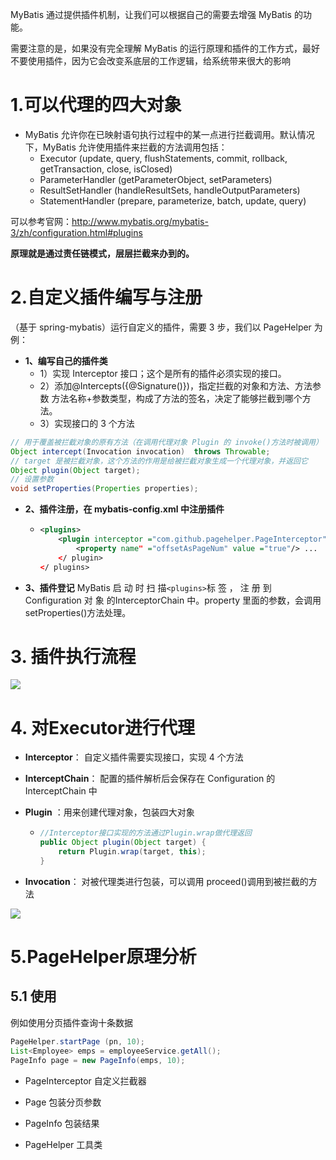 



MyBatis 通过提供插件机制，让我们可以根据自己的需要去增强 MyBatis 的功能。

需要注意的是，如果没有完全理解 MyBatis 的运行原理和插件的工作方式，最好不要使用插件，因为它会改变系底层的工作逻辑，给系统带来很大的影响

# 1.可以代理的四大对象

- MyBatis 允许你在已映射语句执行过程中的某一点进行拦截调用。默认情况下，MyBatis 允许使用插件来拦截的方法调用包括：
  - Executor (update, query, flushStatements, commit, rollback, getTransaction, close, isClosed)
  - ParameterHandler (getParameterObject, setParameters)
  - ResultSetHandler (handleResultSets, handleOutputParameters)
  - StatementHandler (prepare, parameterize, batch, update, query)

可以参考官网：http://www.mybatis.org/mybatis-3/zh/configuration.html#plugins



**原理就是通过责任链模式，层层拦截来办到的。**



# 2.自定义插件编写与注册
（基于 spring-mybatis）运行自定义的插件，需要 3 步，我们以 PageHelper 为例：

- **1、编写自己的插件类**
  - 1）实现 Interceptor 接口；这个是所有的插件必须实现的接口。
  - 2）添加@Intercepts({@Signature()})，指定拦截的对象和方法、方法参数
    方法名称+参数类型，构成了方法的签名，决定了能够拦截到哪个方法。
  - 3）实现接口的 3 个方法

```java
// 用于覆盖被拦截对象的原有方法（在调用代理对象 Plugin 的 invoke()方法时被调用）
Object intercept(Invocation invocation)  throws Throwable;
// target 是被拦截对象，这个方法的作用是给被拦截对象生成一个代理对象，并返回它
Object plugin(Object target);
// 设置参数
void setProperties(Properties properties);
```

- **2、插件注册，在 mybatis-config.xml 中注册插件**

  - ```xml
    <plugins>
        <plugin interceptor ="com.github.pagehelper.PageInterceptor">
        	<property name" ="offsetAsPageNum" value ="true"/> ...
        </ plugin>
    </ plugins>
    ```

- **3、插件登记**
  MyBatis 启 动 时 扫 描` <plugins> `标 签 ， 注 册 到 Configuration 对 象 的InterceptorChain 中。property 里面的参数，会调用 setProperties()方法处理。

# 3. 插件执行流程

![](http://ww1.sinaimg.cn/large/b8a27c2fgy1g2lz76aaxzj20jg0b4dlf.jpg)



# 4. 对Executor进行代理

- **Interceptor**： 自定义插件需要实现接口，实现 4 个方法

- **InterceptChain**： 配置的插件解析后会保存在 Configuration 的 InterceptChain 中

- **Plugin** ：用来创建代理对象，包装四大对象

  - ```java
    //Interceptor接口实现的方法通过Plugin.wrap做代理返回
    public Object plugin(Object target) {
        return Plugin.wrap(target, this);
    }
    ```

- **Invocation**： 对被代理类进行包装，可以调用 proceed()调用到被拦截的方法

![](http://ww1.sinaimg.cn/large/b8a27c2fgy1g2lz8s84b5j20o50fj780.jpg)



# 5.PageHelper原理分析

## 5.1 使用

例如使用分页插件查询十条数据

```java
PageHelper.startPage (pn, 10);
List<Employee> emps = employeeService.getAll();
PageInfo page = new PageInfo(emps, 10);
```

- PageInterceptor 自定义拦截器

- Page 包装分页参数

- PageInfo 包装结果

- PageHelper 工具类







